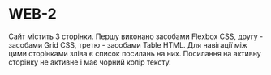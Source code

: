 # WEB-2
Сайт містить 3 сторінки. Першу виконано засобами Flexbox CSS, другу - засобами Grid CSS, третю - засобами Table HTML. Для навігації між цими сторінками зліва є список посилань на них. Посилання на активну сторінку не активне і має чорний колір тексту.